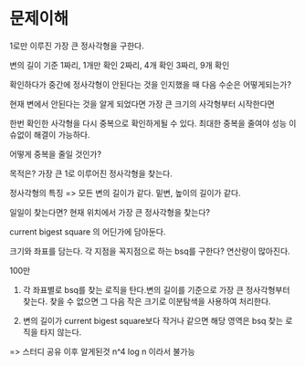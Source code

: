 # 문제이해

1로만 이루진 가장 큰 정사각형을 구한다.

변의 길이 기준
1짜리, 1개만 확인
2짜리, 4개 확인
3짜리, 9개 확인

확인하다가 중간에 정사각형이 안된다는 것을 인지했을 때 다음 수순은 어떻게되는가?

현재 변에서 안된다는 것을 알게 되었다면
가장 큰 크기의 사각형부터 시작한다면

한번 확인한 사각형을 다시 중복으로 확인하게될 수 있다.
최대한 중복을 줄여야 성능 이슈없이 해결이 가능하다.

어떻게 중복을 줄일 것인가?

목적은?
가장 큰 1로 이루어진 정사각형을 찾는다.

정사각형의 특징 => 모든 변의 길이가 같다. 밑변, 높이의 길이가 같다.

일일이 찾는다면?
현재 위치에서 가장 큰 정사각형을 찾는다?

current bigest square 의 어딘가에 담아둔다.

크기와 좌표를 담는다.
각 지점을 꼭지점으로 하는 bsq를 구한다?
연산량이 많아진다.

100만

1. 각 좌표별로 bsq를 찾는 로직을 탄다.변의 길이를 기준으로 가장 큰 정사각형부터 찾는다. 찾을 수 없으면 그 다음 작은 크기로 이분탐색을 사용하여 처리한다.

2. 변의 길이가 current bigest square보다 작거나 같으면 해당 영역은 bsq 찾는 로직을 타지 않는다.

=> 스터디 공유 이후 알게된것
n^4 log n 이라서 불가능
